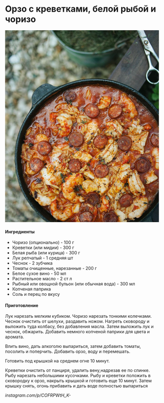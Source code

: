 # Орзо с креветками, белой рыбой и чоризо

![Орзо с креветками, белой рыбой и чоризо](../../pics/178387039_1116898635472798_3834828181319297055_n.jpg)

#### Ингредиенты

* Чоризо \(опционально\)  - 100 г
* Креветки \(или мидии\) - 300 г
* Белая рыба \(или курица\) - 300 г
* Лук репчатый - 1 средняя шт
* Чеснок - 2 зубчика
* Томаты очищенные, нарезанные - 200 г
* Белое сухое вино - 50 мл
* Растительное масло - 2 ст л
* Рыбный или овощной бульон \(или обычная вода\) - 300 мл
* Копченая паприка
* Соль и перец по вкусу

#### Приготовление

Лук нарезать мелким кубиком. Чоризо нарезать тонкими колечками. Чеснок очистить от шелухи, раздавить ножом. Нагреть сковороду и выложить туда колбасу, без добавления масла. Затем выложить лук и чеснок, обжарить. Добавить немного копченой паприки для цвета и аромата.

Влить вино, дать алкоголю выпариться, затем добавить томаты, посолить и поперчить. Добавить орзо, воду и перемешать.

Готовить под крышкой на среднем огне 10 минут.

Креветки очистить от панциря, удалить вену,надрезав ее по спинке. Рыбу нарезать небольшими кусочками. Рыбу и креветки положить в сковородку к орзо, накрыть крышкой и готовить еще 10 минут. Затем крышку снять, огонь прибавить и дать воде полностью выпариться

*instagram.com/p/COFRPWtH\_K-*
